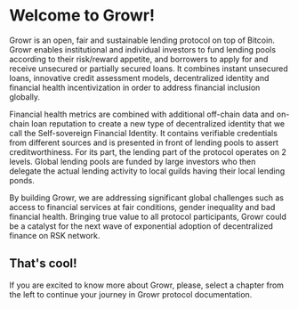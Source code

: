 # Welcome to Growr!
Growr is an open, fair and sustainable lending protocol on top of Bitcoin. Growr enables institutional and individual investors to fund lending pools according to their risk/reward appetite, and borrowers to apply for and receive unsecured or partially secured loans. It combines instant unsecured loans, innovative credit assessment models, decentralized identity and financial health incentivization in order to address financial inclusion globally.

Financial health metrics are combined with additional off-chain data and on-chain loan reputation to create a new type of decentralized identity that we call the Self-sovereign Financial Identity. It contains verifiable credentials from different sources and is presented in front of lending pools to assert creditworthiness. For its part, the lending part of the protocol operates on 2 levels. Global lending pools are funded by large investors who then delegate the actual lending activity to local guilds having their local lending ponds.

By building Growr, we are addressing significant global challenges such as access to financial services at fair conditions, gender inequality and bad financial health. Bringing true value to all protocol participants, Growr could be a catalyst for the next wave of exponential adoption of decentralized finance on RSK network.

## That's cool!
If you are excited to know more about Growr, please, select a chapter from the left to continue your journey in Growr protocol documentation.

